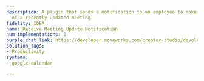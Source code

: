 ```yaml
---
description: A plugin that sends a notification to an employee to make them aware
  of a recently updated meeting.
fidelity: IDEA
name: Receive Meeting Update Notification
num_implementations: 1
purple_chat_link: https://developer.moveworks.com/creator-studio/developer-tools/purple-chat-builder/?workspace=%7B%22title%22%3A%22My+Workspace%22%2C%22botSettings%22%3A%7B%22name%22%3A%22%22%2C%22imageUrl%22%3A%22%22%7D%2C%22mocks%22%3A%5B%7B%22id%22%3A7649%2C%22title%22%3A%22New+Mock%22%2C%22transcript%22%3A%7B%22messages%22%3A%5B%7B%22from%22%3A%22BOT%22%2C%22text%22%3A%22A+meeting+you+are+part+of+has+been+updated.+Here+are+the+changes%3A%22%2C%22cards%22%3A%5B%7B%22title%22%3A%22Updated+Meeting+Details%22%2C%22text%22%3A%22%3Cb%3ETitle%3A%3C%2Fb%3E+Project+Kickoff%3Cbr%3E%3Cb%3EDate+Change%3A%3C%2Fb%3E+November+15%2C+2023+%E2%9E%94+November+16%2C+2023%3Cbr%3E%3Cb%3ETime+Change%3A%3C%2Fb%3E+10%3A00+AM+-+11%3A00+AM+%E2%9E%94+2%3A00+PM+-+3%3A00+PM%3Cbr%3E%3Cb%3EOrganizer%3A%3C%2Fb%3E+Jane+Doe%3Cbr%3E%3Cb%3ELocation%3A%3C%2Fb%3E+Zoom%22%2C%22buttons%22%3A%5B%7B%22style%22%3A%22PRIMARY%22%2C%22text%22%3A%22View+in+Google+Calendar%22%7D%2C%7B%22text%22%3A%22Dismiss%22%7D%5D%7D%5D%7D%5D%2C%22settings%22%3A%7B%22colorStyle%22%3A%22LIGHT%22%2C%22startTime%22%3A%2211%3A43%2BAM%22%2C%22defaultPerson%22%3A%22GWEN%22%2C%22editable%22%3Atrue%2C%22botName%22%3A%22%22%2C%22botImageUrl%22%3A%22%22%7D%7D%7D%5D%7D
solution_tags:
- Productivity
systems:
- google-calendar

---
```

